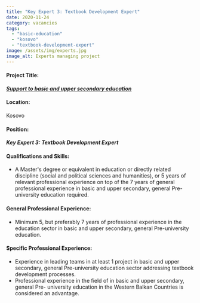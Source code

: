 ```yaml
---
title: "Key Expert 3: Textbook Development Expert"
date: 2020-11-24
category: vacancies
tags: 
  - "basic-education"
  - "kosovo"
  - "textbook-development-expert"
image: /assets/img/experts.jpg
image_alt: Experts managing project
---
```

#### Project Title:

**_[Support to basic and upper secondary education](/news/shortlist-support-basic-education-kosovo/)_**

#### Location:

Kosovo

#### Position:

**_Key Expert 3: Textbook Development Expert_**

#### Qualifications and Skills:

 - A Master's degree or equivalent in education or directly related discipline (social and political sciences and humanities), or 5 years of relevant professional experience on top of the 7 years of general professional experience in basic and upper secondary, general Pre-university education required.

#### General Professional Experience:

 - Minimum 5, but preferably 7 years of professional experience in the education sector in basic and upper secondary, general Pre-university education.

#### Specific Professional Experience:

 - Experience in leading teams in at least 1 project in basic and upper secondary, general Pre-university education sector addressing textbook development processes.
 - Professional experience in the field of in basic and upper secondary, general Pre- university education in the Western Balkan Countries is considered an advantage.
